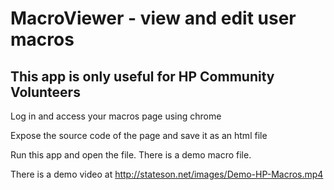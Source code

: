 # MacroViewer - view and edit user macros
 
## This app is only useful for HP Community Volunteers

Log in and access your macros page using chrome

Expose the source code of the page and save it as an html file

Run this app and open the file.  There is a demo macro file.

There is a demo video at http://stateson.net/images/Demo-HP-Macros.mp4

